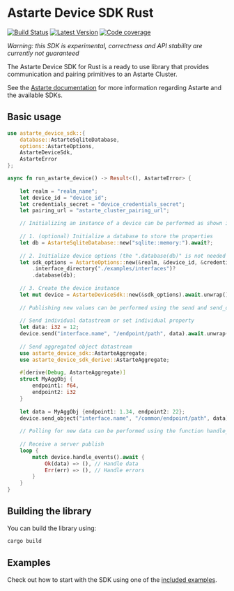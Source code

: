 <!--
Copyright 2021,2022 SECO Mind Srl

SPDX-License-Identifier: Apache-2.0
-->

# Astarte Device SDK Rust &emsp;

[![Build Status]][actions] [![Latest Version]][crates.io] [![Code coverage]][codecov]

[Build Status]: https://img.shields.io/github/actions/workflow/status/astarte-platform/astarte-device-sdk-rust/build-workflow.yaml?branch=master
[actions]: https://github.com/astarte-platform/astarte-device-sdk-rust/actions/workflows/build-workflow.yaml?query=branch%3Amaster
[Latest Version]: https://img.shields.io/crates/v/astarte-device-sdk.svg
[crates.io]: https://crates.io/crates/astarte-device-sdk
[Code coverage]: https://codecov.io/gh/astarte-platform/astarte-device-sdk-rust/branch/master/graph/badge.svg
[codecov]: https://codecov.io/gh/astarte-platform/astarte-device-sdk-rust

*Warning: this SDK is experimental, correctness and API stability are currently not guaranteed*

The Astarte Device SDK for Rust is a ready to use library that provides communication and
pairing primitives to an Astarte Cluster.

See the [Astarte documentation](https://docs.astarte-platform.org/latest/001-intro_user.html)
for more information regarding Astarte and the available SDKs.

## Basic usage

```rust
use astarte_device_sdk::{
    database::AstarteSqliteDatabase,
    options::AstarteOptions,
    AstarteDeviceSdk,
    AstarteError
};

async fn run_astarte_device() -> Result<(), AstarteError> {
    
    let realm = "realm_name";
    let device_id = "device_id";
    let credentials_secret = "device_credentials_secret";
    let pairing_url = "astarte_cluster_pairing_url";

    // Initializing an instance of a device can be performed as shown in the following three steps.
    
    // 1. (optional) Initialize a database to store the properties
    let db = AstarteSqliteDatabase::new("sqlite::memory:").await?;
    
    // 2. Initialize device options (the ".database(db)" is not needed if 1 was skipped)
    let sdk_options = AstarteOptions::new(&realm, &device_id, &credentials_secret, &pairing_url)
        .interface_directory("./examples/interfaces")?
        .database(db);
    
    // 3. Create the device instance
    let mut device = AstarteDeviceSdk::new(&sdk_options).await.unwrap();
    
    // Publishing new values can be performed using the send and send_object functions.
    
    // Send individual datastream or set individual property
    let data: i32 = 12;
    device.send("interface.name", "/endpoint/path", data).await.unwrap();
    
    // Send aggregated object datastream
    use astarte_device_sdk::AstarteAggregate;
    use astarte_device_sdk_derive::AstarteAggregate; 
    
    #[derive(Debug, AstarteAggregate)]
    struct MyAggObj {
        endpoint1: f64,
        endpoint2: i32
    }
    
    let data = MyAggObj {endpoint1: 1.34, endpoint2: 22};
    device.send_object("interface.name", "/common/endpoint/path", data).await.unwrap();
    
    // Polling for new data can be performed using the function handle_events.
    
    // Receive a server publish
    loop {
        match device.handle_events().await {
            Ok(data) => (), // Handle data
            Err(err) => (), // Handle errors
        }
    }
}
```

## Building the library

You can build the library using:
```sh
cargo build
```

## Examples

Check out how to start with the SDK using one of the [included examples](./examples/README.md).
